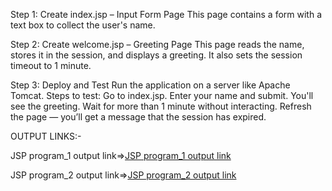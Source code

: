 Step 1: Create index.jsp – Input Form Page
This page contains a form with a text box to collect the user's name.

Step 2: Create welcome.jsp – Greeting Page
This page reads the name, stores it in the session, and displays a greeting.
It also sets the session timeout to 1 minute.

Step 3: Deploy and Test
Run the application on a server like Apache Tomcat.
Steps to test:
Go to index.jsp.
Enter your name and submit.
You'll see the greeting.
Wait for more than 1 minute without interacting.
Refresh the page — you’ll get a message that the session has expired.

OUTPUT LINKS:-

JSP program_1 output link=>[JSP program_1 output link](https://github.com/poojaK853/JavaPrograms/blob/main/JSP%20programs/JSPprogram_1/p7_a..jpg)


JSP program_2 output link=>[JSP program_2 output link](https://github.com/poojaK853/JavaPrograms/blob/main/JSP%20programs/JSPprogram_2/p7_b.jpg)
